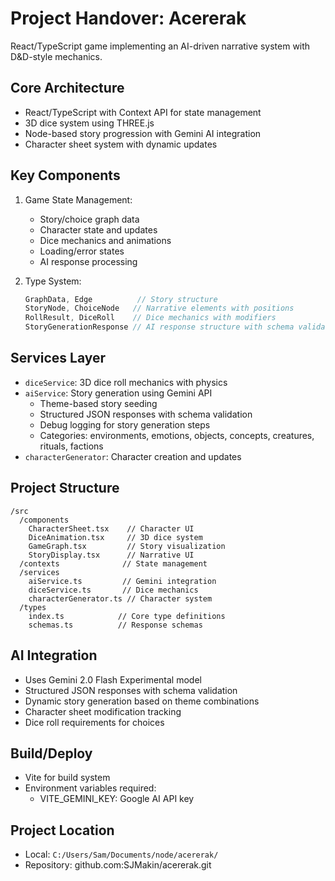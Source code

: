# Project Handover: Acererak

React/TypeScript game implementing an AI-driven narrative system with D&D-style mechanics.

## Core Architecture
- React/TypeScript with Context API for state management
- 3D dice system using THREE.js
- Node-based story progression with Gemini AI integration
- Character sheet system with dynamic updates

## Key Components
1. Game State Management:
   - Story/choice graph data
   - Character state and updates
   - Dice mechanics and animations
   - Loading/error states
   - AI response processing

2. Type System:
   ```typescript
   GraphData, Edge          // Story structure
   StoryNode, ChoiceNode   // Narrative elements with positions
   RollResult, DiceRoll    // Dice mechanics with modifiers
   StoryGenerationResponse // AI response structure with schema validation
   ```

## Services Layer
- `diceService`: 3D dice roll mechanics with physics
- `aiService`: Story generation using Gemini API
  - Theme-based story seeding
  - Structured JSON responses with schema validation
  - Debug logging for story generation steps
  - Categories: environments, emotions, objects, concepts, creatures, rituals, factions
- `characterGenerator`: Character creation and updates

## Project Structure
```
/src
  /components
    CharacterSheet.tsx    // Character UI
    DiceAnimation.tsx     // 3D dice system
    GameGraph.tsx         // Story visualization
    StoryDisplay.tsx      // Narrative UI
  /contexts              // State management
  /services
    aiService.ts         // Gemini integration
    diceService.ts       // Dice mechanics
    characterGenerator.ts // Character system
  /types
    index.ts            // Core type definitions
    schemas.ts          // Response schemas
```

## AI Integration
- Uses Gemini 2.0 Flash Experimental model
- Structured JSON responses with schema validation
- Dynamic story generation based on theme combinations
- Character sheet modification tracking
- Dice roll requirements for choices

## Build/Deploy
- Vite for build system
- Environment variables required:
  - VITE_GEMINI_KEY: Google AI API key

## Project Location
- Local: `C:/Users/Sam/Documents/node/acererak/`
- Repository: github.com:SJMakin/acererak.git